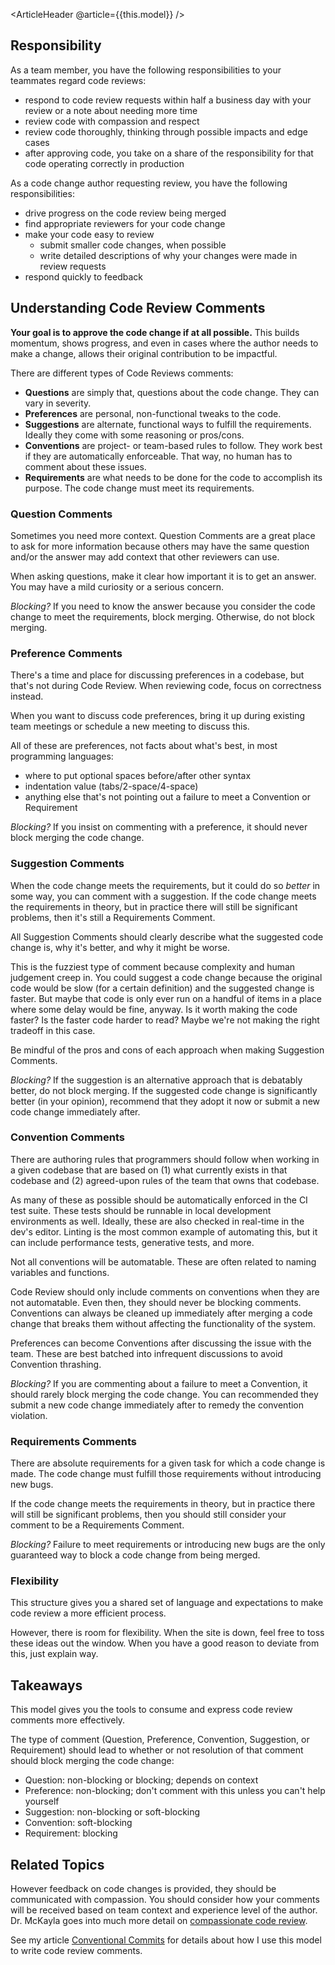 <ArticleHeader @article={{this.model}} />

## Responsibility

As a team member, you have the following responsibilities to your teammates regard code reviews:

- respond to code review requests within half a business day with your review or a note about needing more time
- review code with compassion and respect
- review code thoroughly, thinking through possible impacts and edge cases
- after approving code, you take on a share of the responsibility for that code operating correctly in production

As a code change author requesting review, you have the following responsibilities:

- drive progress on the code review being merged
- find appropriate reviewers for your code change
- make your code easy to review
    - submit smaller code changes, when possible
    - write detailed descriptions of why your changes were made in review requests
- respond quickly to feedback

## Understanding Code Review Comments

**Your goal is to approve the code change if at all possible.** This builds momentum, shows progress, and even in cases where the author needs to make a change, allows their original contribution to be impactful.

There are different types of Code Reviews comments:

- **Questions** are simply that, questions about the code change. They can vary in severity.
- **Preferences** are personal, non-functional tweaks to the code.
- **Suggestions** are alternate, functional ways to fulfill the requirements. Ideally they come with some reasoning or pros/cons.
- **Conventions** are project- or team-based rules to follow. They work best if they are automatically enforceable. That way, no human has to comment about these issues.
- **Requirements** are what needs to be done for the code to accomplish its purpose. The code change must meet its requirements.

### Question Comments

Sometimes you need more context. Question Comments are a great place to ask for more information because others may have the same question and/or the answer may add context that other reviewers can use.

When asking questions, make it clear how important it is to get an answer. You may have a mild curiosity or a serious concern.

*Blocking?* If you need to know the answer because you consider the code change to meet the requirements, block merging. Otherwise, do not block merging.

### Preference Comments

There's a time and place for discussing preferences in a codebase, but that's not during Code Review. When reviewing code, focus on correctness instead.

When you want to discuss code preferences, bring it up during existing team meetings or schedule a new meeting to discuss this.

All of these are preferences, not facts about what's best, in most programming languages:

- where to put optional spaces before/after other syntax
- indentation value (tabs/2-space/4-space)
- anything else that's not pointing out a failure to meet a Convention or Requirement

*Blocking?* If you insist on commenting with a preference, it should never block merging the code change.

### Suggestion Comments

When the code change meets the requirements, but it could do so *better* in some way, you can comment with a suggestion. If the code change meets the requirements in theory, but in practice there will still be significant problems, then it's still a Requirements Comment.

All Suggestion Comments should clearly describe what the suggested code change is, why it's better, and why it might be worse.

This is the fuzziest type of comment because complexity and human judgement creep in. You could suggest a code change because the original code would be slow (for a certain definition) and the suggested change is faster. But maybe that code is only ever run on a handful of items in a place where some delay would be fine, anyway. Is it worth making the code faster? Is the faster code harder to read? Maybe we're not making the right tradeoff in this case.

Be mindful of the pros and cons of each approach when making Suggestion Comments.

*Blocking?* If the suggestion is an alternative approach that is debatably better, do not block merging. If the suggested code change is significantly better (in your opinion), recommend that they adopt it now or submit a new code change immediately after.

### Convention Comments

There are authoring rules that programmers should follow when working in a given codebase that are based on (1) what currently exists in that codebase and (2) agreed-upon rules of the team that owns that codebase.

As many of these as possible should be automatically enforced in the CI test suite. These tests should be runnable in local development environments as well. Ideally, these are also checked in real-time in the dev's editor. Linting is the most common example of automating this, but it can include performance tests, generative tests, and more.

Not all conventions will be automatable. These are often related to naming variables and functions.

Code Review should only include comments on conventions when they are not automatable. Even then, they should never be blocking comments. Conventions can always be cleaned up immediately after merging a code change that breaks them without affecting the functionality of the system.

Preferences can become Conventions after discussing the issue with the team. These are best batched into infrequent discussions to avoid Convention thrashing.

*Blocking?* If you are commenting about a failure to meet a Convention, it should rarely block merging the code change. You can recommended they submit a new code change immediately after to remedy the convention violation.

### Requirements Comments

There are absolute requirements for a given task for which a code change is made. The code change must fulfill those requirements without introducing new bugs.

If the code change meets the requirements in theory, but in practice there will still be significant problems, then you should still consider your comment to be a Requirements Comment.

*Blocking?* Failure to meet requirements or introducing new bugs are the only guaranteed way to block a code change from being merged.

### Flexibility

This structure gives you a shared set of language and expectations to make code review a more efficient process.

However, there is room for flexibility. When the site is down, feel free to toss these ideas out the window. When you have a good reason to deviate from this, just explain way.

## Takeaways

This model gives you the tools to consume and express code review comments more effectively.

The type of comment (Question, Preference, Convention, Suggestion, or Requirement) should lead to whether or not resolution of that comment should block merging the code change:

- Question: non-blocking or blocking; depends on context
- Preference: non-blocking; don't comment with this unless you can't help yourself
- Suggestion: non-blocking or soft-blocking
- Convention: soft-blocking
- Requirement: blocking

## Related Topics

However feedback on code changes is provided, they should be communicated with compassion. You should consider how your comments will be received based on team context and experience level of the author. Dr. McKayla goes into much more detail on [compassionate code review](https://www.michaelagreiler.com/respectful-constructive-code-review-feedback/).

See my article [Conventional Commits](./conventional-comments) for details about how I use this model to write code review comments.

